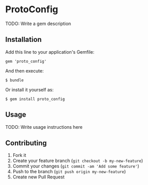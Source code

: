 # ProtoConfig

TODO: Write a gem description

## Installation

Add this line to your application's Gemfile:

    gem 'proto_config'

And then execute:

    $ bundle

Or install it yourself as:

    $ gem install proto_config

## Usage

TODO: Write usage instructions here

## Contributing

1. Fork it
2. Create your feature branch (`git checkout -b my-new-feature`)
3. Commit your changes (`git commit -am 'Add some feature'`)
4. Push to the branch (`git push origin my-new-feature`)
5. Create new Pull Request
